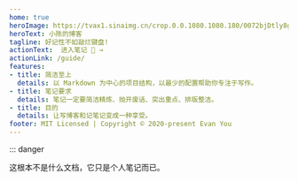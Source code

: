 ```yaml
---
home: true
heroImage: https://tvax1.sinaimg.cn/crop.0.0.1080.1080.180/0072bjDtly8gdr2rmhov6j30u00u0418.jpg?KID=imgbed,tva&Expires=1586949398&ssig=rjthBBRT6R
heroText: 小陈的博客
tagline: 好记性不如敲烂键盘!
actionText:  进入笔记 📖 →
actionLink: /guide/
features:
- title: 简洁至上
  details: 以 Markdown 为中心的项目结构，以最少的配置帮助你专注于写作。
- title: 笔记要求
  details: 笔记一定要简洁精炼、抛开废话、突出重点、排版整洁。
- title: 目的
  details: 让写博客和记笔记变成一种享受。
footer: MIT Licensed | Copyright © 2020-present Evan You
---
```


::: danger

这根本不是什么文档，它只是个人笔记而已。